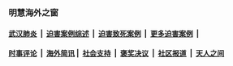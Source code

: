 
### 明慧海外之窗

####  [武汉肺炎](indexes/365.md?t=04131201) &nbsp;|&nbsp;  [迫害案例综述](indexes/328.md?t=04131201) &nbsp;|&nbsp; [迫害致死案例](indexes/277.md?t=04131201)  &nbsp;|&nbsp; [更多迫害案例](indexes/81.md?t=04131201)  &nbsp;|&nbsp; 
####  [时事评论](indexes/19.md?t=04131201) &nbsp;|&nbsp; [海外简讯](indexes/245.md?t=04131201)&nbsp;|&nbsp;  [社会支持](indexes/140.md?t=04131201) &nbsp;|&nbsp; [褒奖决议](indexes/282.md?t=04131201) &nbsp;|&nbsp; [社区报道](indexes/91.md?t=04131201)  &nbsp;|&nbsp; [天人之间](indexes/78.md?t=04131201) 

